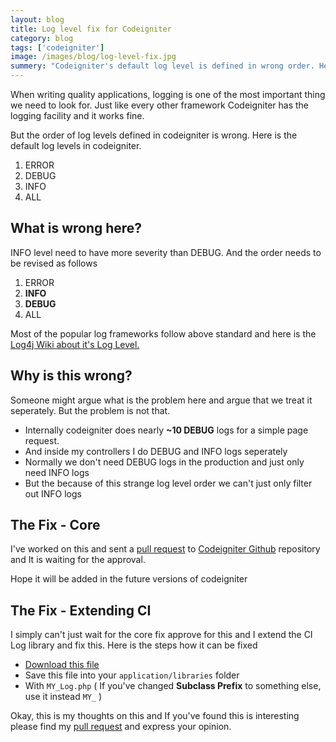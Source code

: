 ```yaml
---
layout: blog
title: Log level fix for Codeigniter
category: blog
tags: ['codeigniter']
image: /images/blog/log-level-fix.jpg
summery: "Codeigniter's default log level is defined in wrong order. Here's how we can fix It."
---
```


When writing quality applications, logging is one of the most important thing we need to look for. Just like every other framework Codeigniter has the logging facility and it works fine.

But the order of log levels defined in codeigniter is wrong. Here is the default log levels in codeigniter.

1. ERROR
2. DEBUG
3. INFO
4. ALL

## What is wrong here?
INFO level need to have more severity than DEBUG. And the order needs to be revised as follows

1. ERROR
2. **INFO**
3. **DEBUG**
4. ALL

Most of the popular log frameworks follow above standard and here is the [Log4j Wiki about it's Log Level.](http://en.wikipedia.org/wiki/Log4j#Log_level)

## Why is this wrong?

Someone might argue what is the problem here and argue that we treat it seperately. But the problem is not that. 

* Internally codeigniter does nearly **~10 DEBUG** logs for a simple page request. 
* And inside my controllers I do DEBUG and INFO logs seperately
* Normally we don't need DEBUG logs in the production and just only need INFO logs
* But the because of this strange log level order we can't just only filter out INFO logs

## The Fix - Core

I've worked on this and sent a [pull request](https://github.com/EllisLab/CodeIgniter/pull/1522) to [Codeigniter Github](https://github.com/EllisLab/CodeIgniter) repository and It is waiting for the approval. 

Hope it will be added in the future versions of codeigniter

## The Fix - Extending CI

I simply can't just wait for the core fix approve for this and I extend the CI Log library and fix this. Here is the steps how it can be fixed

* [Download this file](https://raw.github.com/arunoda/codeigniter-logfix/master/application/libraries/MY_Log.php)
* Save this file into your `application/libraries` folder
* With `MY_Log.php` ( If you've changed **Subclass Prefix** to something else, use it instead `MY_` )

Okay, this is my thoughts on this and If you've found this is interesting please find my [pull request](https://github.com/EllisLab/CodeIgniter/pull/1522) and express your opinion.





